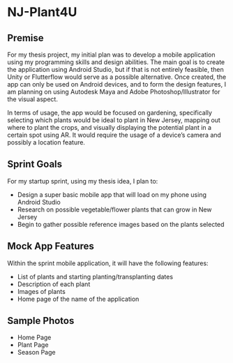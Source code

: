 <h1 style="align: center"> NJ-Plant4U </h1>

## Premise
For my thesis project, my initial plan was to develop a mobile application using my programming skills and design abilities. The main goal is to create the application using Android Studio, but if that is not entirely feasible, then Unity or Flutterflow would serve as a possible alternative. Once created, the app can only be used on Android devices, and to form the design features, I am planning on using Autodesk Maya and Adobe Photoshop/Illustrator for the visual aspect.

In terms of usage, the app would be focused on gardening, specifically selecting which plants would be ideal to plant in New Jersey, mapping out where to plant the crops, and visually displaying the potential plant in a certain spot using AR. It would require the usage of a device’s camera and possibly a location feature.

## Sprint Goals
For my startup sprint, using my thesis idea, I plan to:
- Design a super basic mobile app that will load on my phone using Android Studio
- Research on possible vegetable/flower plants that can grow in New Jersey
- Begin to gather possible reference images based on the plants selected

## Mock App Features
Within the sprint mobile application, it will have the following features:
- List of plants and starting planting/transplanting dates
- Description of each plant
- Images of plants
- Home page of the name of the application

## Sample Photos
- Home Page
- Plant Page
- Season Page
